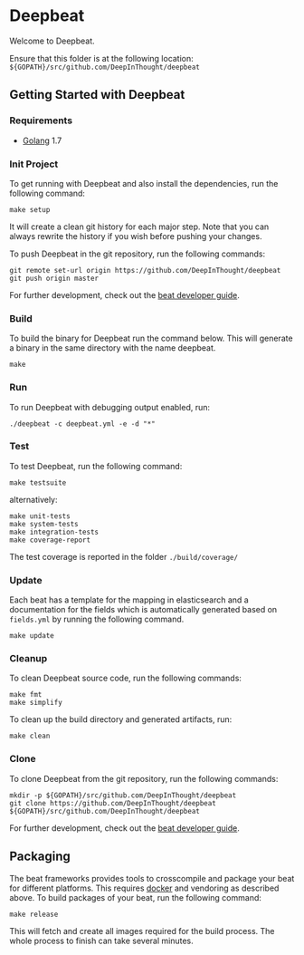 # Deepbeat

Welcome to Deepbeat.

Ensure that this folder is at the following location:
`${GOPATH}/src/github.com/DeepInThought/deepbeat`

## Getting Started with Deepbeat

### Requirements

* [Golang](https://golang.org/dl/) 1.7

### Init Project
To get running with Deepbeat and also install the
dependencies, run the following command:

```
make setup
```

It will create a clean git history for each major step. Note that you can always rewrite the history if you wish before pushing your changes.

To push Deepbeat in the git repository, run the following commands:

```
git remote set-url origin https://github.com/DeepInThought/deepbeat
git push origin master
```

For further development, check out the [beat developer guide](https://www.elastic.co/guide/en/beats/libbeat/current/new-beat.html).

### Build

To build the binary for Deepbeat run the command below. This will generate a binary
in the same directory with the name deepbeat.

```
make
```


### Run

To run Deepbeat with debugging output enabled, run:

```
./deepbeat -c deepbeat.yml -e -d "*"
```


### Test

To test Deepbeat, run the following command:

```
make testsuite
```

alternatively:
```
make unit-tests
make system-tests
make integration-tests
make coverage-report
```

The test coverage is reported in the folder `./build/coverage/`

### Update

Each beat has a template for the mapping in elasticsearch and a documentation for the fields
which is automatically generated based on `fields.yml` by running the following command.

```
make update
```


### Cleanup

To clean  Deepbeat source code, run the following commands:

```
make fmt
make simplify
```

To clean up the build directory and generated artifacts, run:

```
make clean
```


### Clone

To clone Deepbeat from the git repository, run the following commands:

```
mkdir -p ${GOPATH}/src/github.com/DeepInThought/deepbeat
git clone https://github.com/DeepInThought/deepbeat ${GOPATH}/src/github.com/DeepInThought/deepbeat
```


For further development, check out the [beat developer guide](https://www.elastic.co/guide/en/beats/libbeat/current/new-beat.html).


## Packaging

The beat frameworks provides tools to crosscompile and package your beat for different platforms. This requires [docker](https://www.docker.com/) and vendoring as described above. To build packages of your beat, run the following command:

```
make release
```

This will fetch and create all images required for the build process. The whole process to finish can take several minutes.
